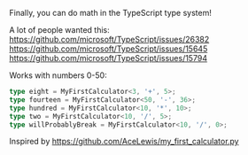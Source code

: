 Finally, you can do math in the TypeScript type system!

A lot of people wanted this: https://github.com/microsoft/TypeScript/issues/26382 https://github.com/microsoft/TypeScript/issues/15645 https://github.com/microsoft/TypeScript/issues/15794

Works with numbers 0-50:

```typescript
type eight = MyFirstCalculator<3, '+', 5>;
type fourteen = MyFirstCalculator<50, '-', 36>;
type hundred = MyFirstCalculator<10, '*', 10>;
type two = MyFirstCalculator<10, '/', 5>;
type willProbablyBreak = MyFirstCalculator<10, '/', 0>;
```

Inspired by https://github.com/AceLewis/my_first_calculator.py